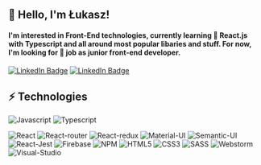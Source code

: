 ## 👋 Hello, I'm Łukasz! 

#### **I'm interested in Front-End technologies, currently learning 🌱 React.js with Typescript and all around most popular libaries and stuff. For now, I'm looking for 🔭 job as junior front-end developer.**

 [![LinkedIn Badge](https://img.shields.io/badge/Gmail-D14836?style=for-the-badge&logo=gmail&logoColor=white&link=https://mail.google.com/mail/?view=cm&fs=1&to=kontakt@kochanski.dev)](https://mail.google.com/mail/?view=cm&fs=1&to=kontakt@kochanski.dev) [![LinkedIn Badge](https://img.shields.io/badge/LinkedIn-0077B5?style=for-the-badge&logo=linkedin&logoColor=white&link=https://www.linkedin.com/in/łukasz-kochański)](https://www.linkedin.com/in/łukasz-kochański)




## ⚡ Technologies
![Javascript](https://img.shields.io/badge/JavaScript-323330?style=for-the-badge&logo=javascript&logoColor=F7DF1E)
![Typescript](https://img.shields.io/badge/TypeScript-007ACC?style=for-the-badge&logo=typescript&logoColor=white)

![React](https://img.shields.io/badge/React-20232A?style=for-the-badge&logo=react&logoColor=61DAFB)
![React-router](https://img.shields.io/badge/React_Router-CA4245?style=for-the-badge&logo=react-router&logoColor=white)
![React-redux](https://img.shields.io/badge/Redux-593D88?style=for-the-badge&logo=redux&logoColor=white)
![Material-UI](https://img.shields.io/badge/Material%20UI-007FFF?style=for-the-badge&logo=mui&logoColor=white)
![Semantic-UI](https://img.shields.io/badge/semantic%20ui%20react-35BDB2?style=for-the-badge&logo=semanticuireact&logoColor=white)
![React-Jest](https://img.shields.io/badge/Jest-C21325?style=for-the-badge&logo=jest&logoColor=white)
![Firebase](https://img.shields.io/badge/firebase-ffca28?style=for-the-badge&logo=firebase&logoColor=black)
![NPM](https://img.shields.io/badge/npm-CB3837?style=for-the-badge&logo=npm&logoColor=white)
![HTML5](https://img.shields.io/badge/HTML5-E34F26?style=for-the-badge&logo=html5&logoColor=white)
![CSS3](https://img.shields.io/badge/CSS3-1572B6?style=for-the-badge&logo=css3&logoColor=white)
![SASS](https://img.shields.io/badge/Sass-CC6699?style=for-the-badge&logo=sass&logoColor=white)
![Webstorm](https://img.shields.io/badge/WebStorm-000000?style=for-the-badge&logo=WebStorm&logoColor=white)
![Visual-Studio](https://img.shields.io/badge/Visual_Studio-5C2D91?style=for-the-badge&logo=visual%20studio&logoColor=white)





<!--
**lkochanski/lkochanski** is a ✨ _special_ ✨ repository because its `README.md` (this file) appears on your GitHub profile.

Here are some ideas to get you started:

- 🔭 I’m currently working on ...
- 🌱 I’m currently learning ...
- 👯 I’m looking to collaborate on ...
- 🤔 I’m looking for help with ...
- 💬 Ask me about ...
- 📫 How to reach me: ...
- 😄 Pronouns: ...
- ⚡ Fun fact: ...
-->
